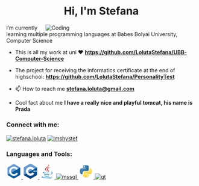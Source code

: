 
<h1 align="center">Hi, I'm Stefana</h1>

<img align="right" alt="Coding" width="400" src="https://cdn.dribbble.com/users/1227167/screenshots/4265886/victim_004_mac.gif">
I’m currently learning multiple programming languages at Babes Bolyai University, Computer Science

- This is all my work at uni ♥ **https://github.com/LolutaStefana/UBB-Computer-Science**

- The project for receiving the informatics certificate at the end of highschool: **https://github.com/LolutaStefana/PersonalityTest**

- 📫 How to reach me **stefana.loluta@gmail.com**

- Cool fact about me **I have a really nice and playful tomcat, his name is Prada**

<h3 align="left">Connect with me:</h3>
<p align="left">
<a href="https://fb.com/stefana.loluta" target="blank"><img align="center" src="https://raw.githubusercontent.com/rahuldkjain/github-profile-readme-generator/master/src/images/icons/Social/facebook.svg" alt="stefana.loluta" height="30" width="40" /></a>
<a href="https://instagram.com/imshystef" target="blank"><img align="center" src="https://raw.githubusercontent.com/rahuldkjain/github-profile-readme-generator/master/src/images/icons/Social/instagram.svg" alt="imshystef" height="30" width="40" /></a>
</p>

<h3 align="left">Languages and Tools:</h3>
<p align="left"> <a href="https://www.cprogramming.com/" target="_blank" rel="noreferrer"> <img src="https://raw.githubusercontent.com/devicons/devicon/master/icons/c/c-original.svg" alt="c" width="40" height="40"/> </a> <a href="https://www.w3schools.com/cpp/" target="_blank" rel="noreferrer"> <img src="https://raw.githubusercontent.com/devicons/devicon/master/icons/cplusplus/cplusplus-original.svg" alt="cplusplus" width="40" height="40"/> </a> <a href="https://www.java.com" target="_blank" rel="noreferrer"> <img src="https://raw.githubusercontent.com/devicons/devicon/master/icons/java/java-original.svg" alt="java" width="40" height="40"/> </a> <a href="https://www.microsoft.com/en-us/sql-server" target="_blank" rel="noreferrer"> <img src="https://www.svgrepo.com/show/303229/microsoft-sql-server-logo.svg" alt="mssql" width="40" height="40"/> </a> <a href="https://www.python.org" target="_blank" rel="noreferrer"> <img src="https://raw.githubusercontent.com/devicons/devicon/master/icons/python/python-original.svg" alt="python" width="40" height="40"/> </a> <a href="https://www.qt.io/" target="_blank" rel="noreferrer"> <img src="https://upload.wikimedia.org/wikipedia/commons/0/0b/Qt_logo_2016.svg" alt="qt" width="40" height="40"/> </a> </p>


